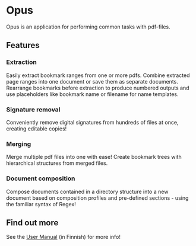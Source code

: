 # Opus

Opus is an application for performing common tasks with pdf-files.

## Features

### Extraction

Easily extract bookmark ranges from one or more pdfs. Combine extracted page ranges into one document or save them as separate documents. Rearrange bookmarks before extraction to produce numbered outputs and use placeholders like bookmark name or filename for name templates.

### Signature removal

Conveniently remove digital signatures from hundreds of files at once, creating editable copies!

### Merging

Merge multiple pdf files into one with ease! Create bookmark trees with hierarchical structures from merged files.

### Document composition

Compose documents contained in a directory structure into a new document based on composition profiles and pre-defined sections - using the familiar syntax of Regex!

## Find out more

See the [User Manual](https://willowfang.github.io/Opus/) (in Finnish) for more info!
